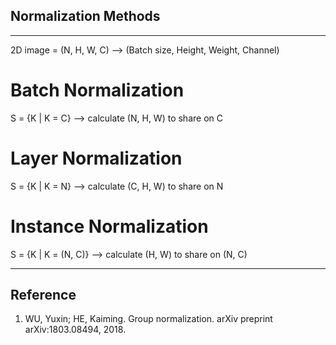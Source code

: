 ## Normalization Methods  
***  
2D image = (N, H, W, C) --> (Batch size, Height, Weight, Channel)  
  
# Batch Normalization  
S = {K | K = C} --> calculate (N, H, W) to share on C  
  
# Layer Normalization
S = {K | K = N} --> calculate (C, H, W) to share on N  
  
# Instance Normalization
S = {K | K = (N, C)} --> calculate (H, W) to share on (N, C)  
  
***  
## Reference  
1. WU, Yuxin; HE, Kaiming. Group normalization. arXiv preprint arXiv:1803.08494, 2018.
